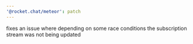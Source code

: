 ```yaml
---
'@rocket.chat/meteor': patch
---
```


fixes an issue where depending on some race conditions the subscription stream was not being updated

